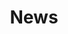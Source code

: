 ---
layout: news
title: News
permalink: /news/
excerpt: Read our recent posts about DEXes, Polkadot and trading tools.
---